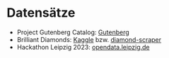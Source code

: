# Datensätze

- Project Gutenberg Catalog: [Gutenberg](https://www.gutenberg.org/cache/epub/feeds/)
- Brilliant Diamonds: [Kaggle](https://www.kaggle.com/datasets/miguelcorraljr/brilliant-diamonds) bzw. [diamond-scraper](https://github.com/corralm/diamond-scraper)
- Hackathon Leipzig 2023: [opendata.leipzig.de](https://opendata.leipzig.de/pages/hackathon)
